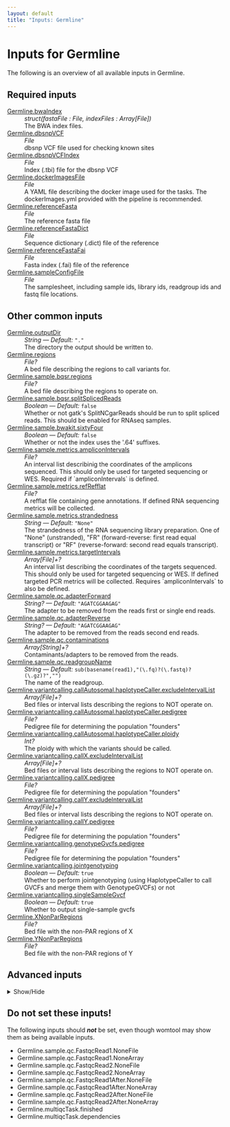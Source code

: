 ```yaml
---
layout: default
title: "Inputs: Germline"
---
```


# Inputs for Germline

The following is an overview of all available inputs in
Germline.


## Required inputs
<dl>
<dt id="Germline.bwaIndex"><a href="#Germline.bwaIndex">Germline.bwaIndex</a></dt>
<dd>
    <i>struct(fastaFile : File, indexFiles : Array[File]) </i><br />
    The BWA index files.
</dd>
<dt id="Germline.dbsnpVCF"><a href="#Germline.dbsnpVCF">Germline.dbsnpVCF</a></dt>
<dd>
    <i>File </i><br />
    dbsnp VCF file used for checking known sites
</dd>
<dt id="Germline.dbsnpVCFIndex"><a href="#Germline.dbsnpVCFIndex">Germline.dbsnpVCFIndex</a></dt>
<dd>
    <i>File </i><br />
    Index (.tbi) file for the dbsnp VCF
</dd>
<dt id="Germline.dockerImagesFile"><a href="#Germline.dockerImagesFile">Germline.dockerImagesFile</a></dt>
<dd>
    <i>File </i><br />
    A YAML file describing the docker image used for the tasks. The dockerImages.yml provided with the pipeline is recommended.
</dd>
<dt id="Germline.referenceFasta"><a href="#Germline.referenceFasta">Germline.referenceFasta</a></dt>
<dd>
    <i>File </i><br />
    The reference fasta file
</dd>
<dt id="Germline.referenceFastaDict"><a href="#Germline.referenceFastaDict">Germline.referenceFastaDict</a></dt>
<dd>
    <i>File </i><br />
    Sequence dictionary (.dict) file of the reference
</dd>
<dt id="Germline.referenceFastaFai"><a href="#Germline.referenceFastaFai">Germline.referenceFastaFai</a></dt>
<dd>
    <i>File </i><br />
    Fasta index (.fai) file of the reference
</dd>
<dt id="Germline.sampleConfigFile"><a href="#Germline.sampleConfigFile">Germline.sampleConfigFile</a></dt>
<dd>
    <i>File </i><br />
    The samplesheet, including sample ids, library ids, readgroup ids and fastq file locations.
</dd>
</dl>

## Other common inputs
<dl>
<dt id="Germline.outputDir"><a href="#Germline.outputDir">Germline.outputDir</a></dt>
<dd>
    <i>String </i><i>&mdash; Default:</i> <code>"."</code><br />
    The directory the output should be written to.
</dd>
<dt id="Germline.regions"><a href="#Germline.regions">Germline.regions</a></dt>
<dd>
    <i>File? </i><br />
    A bed file describing the regions to call variants for.
</dd>
<dt id="Germline.sample.bqsr.regions"><a href="#Germline.sample.bqsr.regions">Germline.sample.bqsr.regions</a></dt>
<dd>
    <i>File? </i><br />
    A bed file describing the regions to operate on.
</dd>
<dt id="Germline.sample.bqsr.splitSplicedReads"><a href="#Germline.sample.bqsr.splitSplicedReads">Germline.sample.bqsr.splitSplicedReads</a></dt>
<dd>
    <i>Boolean </i><i>&mdash; Default:</i> <code>false</code><br />
    Whether or not gatk's SplitNCgarReads should be run to split spliced reads. This should be enabled for RNAseq samples.
</dd>
<dt id="Germline.sample.bwakit.sixtyFour"><a href="#Germline.sample.bwakit.sixtyFour">Germline.sample.bwakit.sixtyFour</a></dt>
<dd>
    <i>Boolean </i><i>&mdash; Default:</i> <code>false</code><br />
    Whether or not the index uses the '.64' suffixes.
</dd>
<dt id="Germline.sample.metrics.ampliconIntervals"><a href="#Germline.sample.metrics.ampliconIntervals">Germline.sample.metrics.ampliconIntervals</a></dt>
<dd>
    <i>File? </i><br />
    An interval list describinig the coordinates of the amplicons sequenced. This should only be used for targeted sequencing or WES. Required if `ampliconIntervals` is defined.
</dd>
<dt id="Germline.sample.metrics.refRefflat"><a href="#Germline.sample.metrics.refRefflat">Germline.sample.metrics.refRefflat</a></dt>
<dd>
    <i>File? </i><br />
    A refflat file containing gene annotations. If defined RNA sequencing metrics will be collected.
</dd>
<dt id="Germline.sample.metrics.strandedness"><a href="#Germline.sample.metrics.strandedness">Germline.sample.metrics.strandedness</a></dt>
<dd>
    <i>String </i><i>&mdash; Default:</i> <code>"None"</code><br />
    The strandedness of the RNA sequencing library preparation. One of "None" (unstranded), "FR" (forward-reverse: first read equal transcript) or "RF" (reverse-forward: second read equals transcript).
</dd>
<dt id="Germline.sample.metrics.targetIntervals"><a href="#Germline.sample.metrics.targetIntervals">Germline.sample.metrics.targetIntervals</a></dt>
<dd>
    <i>Array[File]+? </i><br />
    An interval list describing the coordinates of the targets sequenced. This should only be used for targeted sequencing or WES. If defined targeted PCR metrics will be collected. Requires `ampliconIntervals` to also be defined.
</dd>
<dt id="Germline.sample.qc.adapterForward"><a href="#Germline.sample.qc.adapterForward">Germline.sample.qc.adapterForward</a></dt>
<dd>
    <i>String? </i><i>&mdash; Default:</i> <code>"AGATCGGAAGAG"</code><br />
    The adapter to be removed from the reads first or single end reads.
</dd>
<dt id="Germline.sample.qc.adapterReverse"><a href="#Germline.sample.qc.adapterReverse">Germline.sample.qc.adapterReverse</a></dt>
<dd>
    <i>String? </i><i>&mdash; Default:</i> <code>"AGATCGGAAGAG"</code><br />
    The adapter to be removed from the reads second end reads.
</dd>
<dt id="Germline.sample.qc.contaminations"><a href="#Germline.sample.qc.contaminations">Germline.sample.qc.contaminations</a></dt>
<dd>
    <i>Array[String]+? </i><br />
    Contaminants/adapters to be removed from the reads.
</dd>
<dt id="Germline.sample.qc.readgroupName"><a href="#Germline.sample.qc.readgroupName">Germline.sample.qc.readgroupName</a></dt>
<dd>
    <i>String </i><i>&mdash; Default:</i> <code>sub(basename(read1),"(\.fq)?(\.fastq)?(\.gz)?","")</code><br />
    The name of the readgroup.
</dd>
<dt id="Germline.variantcalling.callAutosomal.haplotypeCaller.excludeIntervalList"><a href="#Germline.variantcalling.callAutosomal.haplotypeCaller.excludeIntervalList">Germline.variantcalling.callAutosomal.haplotypeCaller.excludeIntervalList</a></dt>
<dd>
    <i>Array[File]+? </i><br />
    Bed files or interval lists describing the regions to NOT operate on.
</dd>
<dt id="Germline.variantcalling.callAutosomal.haplotypeCaller.pedigree"><a href="#Germline.variantcalling.callAutosomal.haplotypeCaller.pedigree">Germline.variantcalling.callAutosomal.haplotypeCaller.pedigree</a></dt>
<dd>
    <i>File? </i><br />
    Pedigree file for determining the population "founders"
</dd>
<dt id="Germline.variantcalling.callAutosomal.haplotypeCaller.ploidy"><a href="#Germline.variantcalling.callAutosomal.haplotypeCaller.ploidy">Germline.variantcalling.callAutosomal.haplotypeCaller.ploidy</a></dt>
<dd>
    <i>Int? </i><br />
    The ploidy with which the variants should be called.
</dd>
<dt id="Germline.variantcalling.callX.excludeIntervalList"><a href="#Germline.variantcalling.callX.excludeIntervalList">Germline.variantcalling.callX.excludeIntervalList</a></dt>
<dd>
    <i>Array[File]+? </i><br />
    Bed files or interval lists describing the regions to NOT operate on.
</dd>
<dt id="Germline.variantcalling.callX.pedigree"><a href="#Germline.variantcalling.callX.pedigree">Germline.variantcalling.callX.pedigree</a></dt>
<dd>
    <i>File? </i><br />
    Pedigree file for determining the population "founders"
</dd>
<dt id="Germline.variantcalling.callY.excludeIntervalList"><a href="#Germline.variantcalling.callY.excludeIntervalList">Germline.variantcalling.callY.excludeIntervalList</a></dt>
<dd>
    <i>Array[File]+? </i><br />
    Bed files or interval lists describing the regions to NOT operate on.
</dd>
<dt id="Germline.variantcalling.callY.pedigree"><a href="#Germline.variantcalling.callY.pedigree">Germline.variantcalling.callY.pedigree</a></dt>
<dd>
    <i>File? </i><br />
    Pedigree file for determining the population "founders"
</dd>
<dt id="Germline.variantcalling.genotypeGvcfs.pedigree"><a href="#Germline.variantcalling.genotypeGvcfs.pedigree">Germline.variantcalling.genotypeGvcfs.pedigree</a></dt>
<dd>
    <i>File? </i><br />
    Pedigree file for determining the population "founders"
</dd>
<dt id="Germline.variantcalling.jointgenotyping"><a href="#Germline.variantcalling.jointgenotyping">Germline.variantcalling.jointgenotyping</a></dt>
<dd>
    <i>Boolean </i><i>&mdash; Default:</i> <code>true</code><br />
    Whether to perform jointgenotyping (using HaplotypeCaller to call GVCFs and merge them with GenotypeGVCFs) or not
</dd>
<dt id="Germline.variantcalling.singleSampleGvcf"><a href="#Germline.variantcalling.singleSampleGvcf">Germline.variantcalling.singleSampleGvcf</a></dt>
<dd>
    <i>Boolean </i><i>&mdash; Default:</i> <code>true</code><br />
    Whether to output single-sample gvcfs
</dd>
<dt id="Germline.XNonParRegions"><a href="#Germline.XNonParRegions">Germline.XNonParRegions</a></dt>
<dd>
    <i>File? </i><br />
    Bed file with the non-PAR regions of X
</dd>
<dt id="Germline.YNonParRegions"><a href="#Germline.YNonParRegions">Germline.YNonParRegions</a></dt>
<dd>
    <i>File? </i><br />
    Bed file with the non-PAR regions of Y
</dd>
</dl>

## Advanced inputs
<details>
<summary> Show/Hide </summary>
<dl>
<dt id="Germline.ConvertDockerImagesFile.dockerImage"><a href="#Germline.ConvertDockerImagesFile.dockerImage">Germline.ConvertDockerImagesFile.dockerImage</a></dt>
<dd>
    <i>String </i><i>&mdash; Default:</i> <code>"quay.io/biocontainers/biowdl-input-converter:0.2.1--py_0"</code><br />
    The docker image used for this task. Changing this may result in errors which the developers may choose not to address.
</dd>
<dt id="Germline.ConvertDockerImagesFile.outputJson"><a href="#Germline.ConvertDockerImagesFile.outputJson">Germline.ConvertDockerImagesFile.outputJson</a></dt>
<dd>
    <i>String </i><i>&mdash; Default:</i> <code>basename(yaml,"\.ya?ml$") + ".json"</code><br />
    The location the output JSON file should be written to.
</dd>
<dt id="Germline.ConvertSampleConfig.checkFileMd5sums"><a href="#Germline.ConvertSampleConfig.checkFileMd5sums">Germline.ConvertSampleConfig.checkFileMd5sums</a></dt>
<dd>
    <i>Boolean </i><i>&mdash; Default:</i> <code>false</code><br />
    Whether or not the MD5 sums of the files mentioned in the samplesheet should be checked.
</dd>
<dt id="Germline.ConvertSampleConfig.old"><a href="#Germline.ConvertSampleConfig.old">Germline.ConvertSampleConfig.old</a></dt>
<dd>
    <i>Boolean </i><i>&mdash; Default:</i> <code>false</code><br />
    Whether or not the old samplesheet format should be used.
</dd>
<dt id="Germline.ConvertSampleConfig.outputFile"><a href="#Germline.ConvertSampleConfig.outputFile">Germline.ConvertSampleConfig.outputFile</a></dt>
<dd>
    <i>String </i><i>&mdash; Default:</i> <code>"samplesheet.json"</code><br />
    The location the JSON representation of the samplesheet should be written to.
</dd>
<dt id="Germline.ConvertSampleConfig.skipFileCheck"><a href="#Germline.ConvertSampleConfig.skipFileCheck">Germline.ConvertSampleConfig.skipFileCheck</a></dt>
<dd>
    <i>Boolean </i><i>&mdash; Default:</i> <code>true</code><br />
    Whether or not the existance of the files mentioned in the samplesheet should be checked.
</dd>
<dt id="Germline.multiqcTask.clConfig"><a href="#Germline.multiqcTask.clConfig">Germline.multiqcTask.clConfig</a></dt>
<dd>
    <i>String? </i><br />
    Equivalent to MultiQC's `--cl-config` option.
</dd>
<dt id="Germline.multiqcTask.comment"><a href="#Germline.multiqcTask.comment">Germline.multiqcTask.comment</a></dt>
<dd>
    <i>String? </i><br />
    Equivalent to MultiQC's `--comment` option.
</dd>
<dt id="Germline.multiqcTask.config"><a href="#Germline.multiqcTask.config">Germline.multiqcTask.config</a></dt>
<dd>
    <i>File? </i><br />
    Equivalent to MultiQC's `--config` option.
</dd>
<dt id="Germline.multiqcTask.dataDir"><a href="#Germline.multiqcTask.dataDir">Germline.multiqcTask.dataDir</a></dt>
<dd>
    <i>Boolean </i><i>&mdash; Default:</i> <code>false</code><br />
    Equivalent to MultiQC's `--data-dir` flag.
</dd>
<dt id="Germline.multiqcTask.dataFormat"><a href="#Germline.multiqcTask.dataFormat">Germline.multiqcTask.dataFormat</a></dt>
<dd>
    <i>String? </i><br />
    Equivalent to MultiQC's `--data-format` option.
</dd>
<dt id="Germline.multiqcTask.dirs"><a href="#Germline.multiqcTask.dirs">Germline.multiqcTask.dirs</a></dt>
<dd>
    <i>Boolean </i><i>&mdash; Default:</i> <code>false</code><br />
    Equivalent to MultiQC's `--dirs` flag.
</dd>
<dt id="Germline.multiqcTask.dirsDepth"><a href="#Germline.multiqcTask.dirsDepth">Germline.multiqcTask.dirsDepth</a></dt>
<dd>
    <i>Int? </i><br />
    Equivalent to MultiQC's `--dirs-depth` option.
</dd>
<dt id="Germline.multiqcTask.exclude"><a href="#Germline.multiqcTask.exclude">Germline.multiqcTask.exclude</a></dt>
<dd>
    <i>Array[String]+? </i><br />
    Equivalent to MultiQC's `--exclude` option.
</dd>
<dt id="Germline.multiqcTask.export"><a href="#Germline.multiqcTask.export">Germline.multiqcTask.export</a></dt>
<dd>
    <i>Boolean </i><i>&mdash; Default:</i> <code>false</code><br />
    Equivalent to MultiQC's `--export` flag.
</dd>
<dt id="Germline.multiqcTask.fileList"><a href="#Germline.multiqcTask.fileList">Germline.multiqcTask.fileList</a></dt>
<dd>
    <i>File? </i><br />
    Equivalent to MultiQC's `--file-list` option.
</dd>
<dt id="Germline.multiqcTask.fileName"><a href="#Germline.multiqcTask.fileName">Germline.multiqcTask.fileName</a></dt>
<dd>
    <i>String? </i><br />
    Equivalent to MultiQC's `--filename` option.
</dd>
<dt id="Germline.multiqcTask.flat"><a href="#Germline.multiqcTask.flat">Germline.multiqcTask.flat</a></dt>
<dd>
    <i>Boolean </i><i>&mdash; Default:</i> <code>false</code><br />
    Equivalent to MultiQC's `--flat` flag.
</dd>
<dt id="Germline.multiqcTask.force"><a href="#Germline.multiqcTask.force">Germline.multiqcTask.force</a></dt>
<dd>
    <i>Boolean </i><i>&mdash; Default:</i> <code>false</code><br />
    Equivalent to MultiQC's `--force` flag.
</dd>
<dt id="Germline.multiqcTask.fullNames"><a href="#Germline.multiqcTask.fullNames">Germline.multiqcTask.fullNames</a></dt>
<dd>
    <i>Boolean </i><i>&mdash; Default:</i> <code>false</code><br />
    Equivalent to MultiQC's `--fullnames` flag.
</dd>
<dt id="Germline.multiqcTask.ignore"><a href="#Germline.multiqcTask.ignore">Germline.multiqcTask.ignore</a></dt>
<dd>
    <i>String? </i><br />
    Equivalent to MultiQC's `--ignore` option.
</dd>
<dt id="Germline.multiqcTask.ignoreSamples"><a href="#Germline.multiqcTask.ignoreSamples">Germline.multiqcTask.ignoreSamples</a></dt>
<dd>
    <i>String? </i><br />
    Equivalent to MultiQC's `--ignore-samples` option.
</dd>
<dt id="Germline.multiqcTask.ignoreSymlinks"><a href="#Germline.multiqcTask.ignoreSymlinks">Germline.multiqcTask.ignoreSymlinks</a></dt>
<dd>
    <i>Boolean </i><i>&mdash; Default:</i> <code>false</code><br />
    Equivalent to MultiQC's `--ignore-symlinks` flag.
</dd>
<dt id="Germline.multiqcTask.interactive"><a href="#Germline.multiqcTask.interactive">Germline.multiqcTask.interactive</a></dt>
<dd>
    <i>Boolean </i><i>&mdash; Default:</i> <code>true</code><br />
    Equivalent to MultiQC's `--interactive` flag.
</dd>
<dt id="Germline.multiqcTask.lint"><a href="#Germline.multiqcTask.lint">Germline.multiqcTask.lint</a></dt>
<dd>
    <i>Boolean </i><i>&mdash; Default:</i> <code>false</code><br />
    Equivalent to MultiQC's `--lint` flag.
</dd>
<dt id="Germline.multiqcTask.megaQCUpload"><a href="#Germline.multiqcTask.megaQCUpload">Germline.multiqcTask.megaQCUpload</a></dt>
<dd>
    <i>Boolean </i><i>&mdash; Default:</i> <code>false</code><br />
    Opposite to MultiQC's `--no-megaqc-upload` flag.
</dd>
<dt id="Germline.multiqcTask.memory"><a href="#Germline.multiqcTask.memory">Germline.multiqcTask.memory</a></dt>
<dd>
    <i>String </i><i>&mdash; Default:</i> <code>"4G"</code><br />
    The amount of memory this job will use.
</dd>
<dt id="Germline.multiqcTask.module"><a href="#Germline.multiqcTask.module">Germline.multiqcTask.module</a></dt>
<dd>
    <i>Array[String]+? </i><br />
    Equivalent to MultiQC's `--module` option.
</dd>
<dt id="Germline.multiqcTask.noDataDir"><a href="#Germline.multiqcTask.noDataDir">Germline.multiqcTask.noDataDir</a></dt>
<dd>
    <i>Boolean </i><i>&mdash; Default:</i> <code>false</code><br />
    Equivalent to MultiQC's `--no-data-dir` flag.
</dd>
<dt id="Germline.multiqcTask.pdf"><a href="#Germline.multiqcTask.pdf">Germline.multiqcTask.pdf</a></dt>
<dd>
    <i>Boolean </i><i>&mdash; Default:</i> <code>false</code><br />
    Equivalent to MultiQC's `--pdf` flag.
</dd>
<dt id="Germline.multiqcTask.sampleNames"><a href="#Germline.multiqcTask.sampleNames">Germline.multiqcTask.sampleNames</a></dt>
<dd>
    <i>File? </i><br />
    Equivalent to MultiQC's `--sample-names` option.
</dd>
<dt id="Germline.multiqcTask.tag"><a href="#Germline.multiqcTask.tag">Germline.multiqcTask.tag</a></dt>
<dd>
    <i>String? </i><br />
    Equivalent to MultiQC's `--tag` option.
</dd>
<dt id="Germline.multiqcTask.template"><a href="#Germline.multiqcTask.template">Germline.multiqcTask.template</a></dt>
<dd>
    <i>String? </i><br />
    Equivalent to MultiQC's `--template` option.
</dd>
<dt id="Germline.multiqcTask.title"><a href="#Germline.multiqcTask.title">Germline.multiqcTask.title</a></dt>
<dd>
    <i>String? </i><br />
    Equivalent to MultiQC's `--title` option.
</dd>
<dt id="Germline.multiqcTask.zipDataDir"><a href="#Germline.multiqcTask.zipDataDir">Germline.multiqcTask.zipDataDir</a></dt>
<dd>
    <i>Boolean </i><i>&mdash; Default:</i> <code>false</code><br />
    Equivalent to MultiQC's `--zip-data-dir` flag.
</dd>
<dt id="Germline.runMultiQC"><a href="#Germline.runMultiQC">Germline.runMultiQC</a></dt>
<dd>
    <i>Boolean </i><i>&mdash; Default:</i> <code>if outputDir == "." then false else true</code><br />
    Whether or not MultiQC should be run.
</dd>
<dt id="Germline.sample.bqsr.applyBqsr.javaXmx"><a href="#Germline.sample.bqsr.applyBqsr.javaXmx">Germline.sample.bqsr.applyBqsr.javaXmx</a></dt>
<dd>
    <i>String </i><i>&mdash; Default:</i> <code>"4G"</code><br />
    The maximum memory available to the program. Should be lower than `memory` to accommodate JVM overhead.
</dd>
<dt id="Germline.sample.bqsr.applyBqsr.memory"><a href="#Germline.sample.bqsr.applyBqsr.memory">Germline.sample.bqsr.applyBqsr.memory</a></dt>
<dd>
    <i>String </i><i>&mdash; Default:</i> <code>"12G"</code><br />
    The amount of memory this job will use.
</dd>
<dt id="Germline.sample.bqsr.baseRecalibrator.javaXmx"><a href="#Germline.sample.bqsr.baseRecalibrator.javaXmx">Germline.sample.bqsr.baseRecalibrator.javaXmx</a></dt>
<dd>
    <i>String </i><i>&mdash; Default:</i> <code>"4G"</code><br />
    The maximum memory available to the program. Should be lower than `memory` to accommodate JVM overhead.
</dd>
<dt id="Germline.sample.bqsr.baseRecalibrator.knownIndelsSitesVCFIndexes"><a href="#Germline.sample.bqsr.baseRecalibrator.knownIndelsSitesVCFIndexes">Germline.sample.bqsr.baseRecalibrator.knownIndelsSitesVCFIndexes</a></dt>
<dd>
    <i>Array[File] </i><i>&mdash; Default:</i> <code>[]</code><br />
    The indexed for the known variant VCFs.
</dd>
<dt id="Germline.sample.bqsr.baseRecalibrator.knownIndelsSitesVCFs"><a href="#Germline.sample.bqsr.baseRecalibrator.knownIndelsSitesVCFs">Germline.sample.bqsr.baseRecalibrator.knownIndelsSitesVCFs</a></dt>
<dd>
    <i>Array[File] </i><i>&mdash; Default:</i> <code>[]</code><br />
    VCF files with known indels.
</dd>
<dt id="Germline.sample.bqsr.baseRecalibrator.memory"><a href="#Germline.sample.bqsr.baseRecalibrator.memory">Germline.sample.bqsr.baseRecalibrator.memory</a></dt>
<dd>
    <i>String </i><i>&mdash; Default:</i> <code>"12G"</code><br />
    The amount of memory this job will use.
</dd>
<dt id="Germline.sample.bqsr.gatherBamFiles.javaXmx"><a href="#Germline.sample.bqsr.gatherBamFiles.javaXmx">Germline.sample.bqsr.gatherBamFiles.javaXmx</a></dt>
<dd>
    <i>String </i><i>&mdash; Default:</i> <code>"4G"</code><br />
    The maximum memory available to the program. Should be lower than `memory` to accommodate JVM overhead.
</dd>
<dt id="Germline.sample.bqsr.gatherBamFiles.memory"><a href="#Germline.sample.bqsr.gatherBamFiles.memory">Germline.sample.bqsr.gatherBamFiles.memory</a></dt>
<dd>
    <i>String </i><i>&mdash; Default:</i> <code>"12G"</code><br />
    The amount of memory this job will use.
</dd>
<dt id="Germline.sample.bqsr.gatherBqsr.javaXmx"><a href="#Germline.sample.bqsr.gatherBqsr.javaXmx">Germline.sample.bqsr.gatherBqsr.javaXmx</a></dt>
<dd>
    <i>String </i><i>&mdash; Default:</i> <code>"4G"</code><br />
    The maximum memory available to the program. Should be lower than `memory` to accommodate JVM overhead.
</dd>
<dt id="Germline.sample.bqsr.gatherBqsr.memory"><a href="#Germline.sample.bqsr.gatherBqsr.memory">Germline.sample.bqsr.gatherBqsr.memory</a></dt>
<dd>
    <i>String </i><i>&mdash; Default:</i> <code>"12G"</code><br />
    The amount of memory this job will use.
</dd>
<dt id="Germline.sample.bqsr.scatterList.bamFile"><a href="#Germline.sample.bqsr.scatterList.bamFile">Germline.sample.bqsr.scatterList.bamFile</a></dt>
<dd>
    <i>File? </i><br />
    Equivalent to biopet scatterregions' `--bamfile` option.
</dd>
<dt id="Germline.sample.bqsr.scatterList.bamIndex"><a href="#Germline.sample.bqsr.scatterList.bamIndex">Germline.sample.bqsr.scatterList.bamIndex</a></dt>
<dd>
    <i>File? </i><br />
    The index for the bamfile given through bamFile.
</dd>
<dt id="Germline.sample.bqsr.scatterList.javaXmx"><a href="#Germline.sample.bqsr.scatterList.javaXmx">Germline.sample.bqsr.scatterList.javaXmx</a></dt>
<dd>
    <i>String </i><i>&mdash; Default:</i> <code>"8G"</code><br />
    The maximum memory available to the program. Should be lower than `memory` to accommodate JVM overhead.
</dd>
<dt id="Germline.sample.bqsr.scatterList.memory"><a href="#Germline.sample.bqsr.scatterList.memory">Germline.sample.bqsr.scatterList.memory</a></dt>
<dd>
    <i>String </i><i>&mdash; Default:</i> <code>"24G"</code><br />
    The amount of memory this job will use.
</dd>
<dt id="Germline.sample.bqsr.scatterSize"><a href="#Germline.sample.bqsr.scatterSize">Germline.sample.bqsr.scatterSize</a></dt>
<dd>
    <i>Int </i><i>&mdash; Default:</i> <code>1000000000</code><br />
    The size of the scattered regions in bases. Scattering is used to speed up certain processes. The genome will be sseperated into multiple chunks (scatters) which will be processed in their own job, allowing for parallel processing. Higher values will result in a lower number of jobs. The optimal value here will depend on the available resources.
</dd>
<dt id="Germline.sample.bqsr.splitNCigarReads.javaXmx"><a href="#Germline.sample.bqsr.splitNCigarReads.javaXmx">Germline.sample.bqsr.splitNCigarReads.javaXmx</a></dt>
<dd>
    <i>String </i><i>&mdash; Default:</i> <code>"4G"</code><br />
    The maximum memory available to the program. Should be lower than `memory` to accommodate JVM overhead.
</dd>
<dt id="Germline.sample.bqsr.splitNCigarReads.memory"><a href="#Germline.sample.bqsr.splitNCigarReads.memory">Germline.sample.bqsr.splitNCigarReads.memory</a></dt>
<dd>
    <i>String </i><i>&mdash; Default:</i> <code>"16G"</code><br />
    The amount of memory this job will use.
</dd>
<dt id="Germline.sample.bwakit.memory"><a href="#Germline.sample.bwakit.memory">Germline.sample.bwakit.memory</a></dt>
<dd>
    <i>String </i><i>&mdash; Default:</i> <code>"10G"</code><br />
    The amount of memory this job will use.
</dd>
<dt id="Germline.sample.bwakit.sortThreads"><a href="#Germline.sample.bwakit.sortThreads">Germline.sample.bwakit.sortThreads</a></dt>
<dd>
    <i>Int </i><i>&mdash; Default:</i> <code>2</code><br />
    The number of threads to use for sorting.
</dd>
<dt id="Germline.sample.bwakit.threads"><a href="#Germline.sample.bwakit.threads">Germline.sample.bwakit.threads</a></dt>
<dd>
    <i>Int </i><i>&mdash; Default:</i> <code>2</code><br />
    The number of threads to use for alignment.
</dd>
<dt id="Germline.sample.bwaMem.memory"><a href="#Germline.sample.bwaMem.memory">Germline.sample.bwaMem.memory</a></dt>
<dd>
    <i>String </i><i>&mdash; Default:</i> <code>"32G"</code><br />
    The amount of memory this job will use.
</dd>
<dt id="Germline.sample.bwaMem.picardXmx"><a href="#Germline.sample.bwaMem.picardXmx">Germline.sample.bwaMem.picardXmx</a></dt>
<dd>
    <i>String </i><i>&mdash; Default:</i> <code>"4G"</code><br />
    The maximum memory available to picard SortSam. Should be lower than `memory` to accommodate JVM overhead and BWA mem's memory usage.
</dd>
<dt id="Germline.sample.bwaMem.threads"><a href="#Germline.sample.bwaMem.threads">Germline.sample.bwaMem.threads</a></dt>
<dd>
    <i>Int </i><i>&mdash; Default:</i> <code>2</code><br />
    The number of threads to use.
</dd>
<dt id="Germline.sample.markdup.javaXmx"><a href="#Germline.sample.markdup.javaXmx">Germline.sample.markdup.javaXmx</a></dt>
<dd>
    <i>String </i><i>&mdash; Default:</i> <code>"8G"</code><br />
    The maximum memory available to the program. Should be lower than `memory` to accommodate JVM overhead.
</dd>
<dt id="Germline.sample.markdup.memory"><a href="#Germline.sample.markdup.memory">Germline.sample.markdup.memory</a></dt>
<dd>
    <i>String </i><i>&mdash; Default:</i> <code>"24G"</code><br />
    The amount of memory this job will use.
</dd>
<dt id="Germline.sample.markdup.read_name_regex"><a href="#Germline.sample.markdup.read_name_regex">Germline.sample.markdup.read_name_regex</a></dt>
<dd>
    <i>String? </i><br />
    Equivalent to the `READ_NAME_REGEX` option of MarkDuplicates.
</dd>
<dt id="Germline.sample.metrics.ampliconIntervalsLists.javaXmx"><a href="#Germline.sample.metrics.ampliconIntervalsLists.javaXmx">Germline.sample.metrics.ampliconIntervalsLists.javaXmx</a></dt>
<dd>
    <i>String </i><i>&mdash; Default:</i> <code>"4G"</code><br />
    The maximum memory available to the program. Should be lower than `memory` to accommodate JVM overhead.
</dd>
<dt id="Germline.sample.metrics.ampliconIntervalsLists.memory"><a href="#Germline.sample.metrics.ampliconIntervalsLists.memory">Germline.sample.metrics.ampliconIntervalsLists.memory</a></dt>
<dd>
    <i>String </i><i>&mdash; Default:</i> <code>"12G"</code><br />
    The amount of memory this job will use.
</dd>
<dt id="Germline.sample.metrics.picardMetrics.collectAlignmentSummaryMetrics"><a href="#Germline.sample.metrics.picardMetrics.collectAlignmentSummaryMetrics">Germline.sample.metrics.picardMetrics.collectAlignmentSummaryMetrics</a></dt>
<dd>
    <i>Boolean </i><i>&mdash; Default:</i> <code>true</code><br />
    Equivalent to the `PROGRAM=CollectAlignmentSummaryMetrics` argument.
</dd>
<dt id="Germline.sample.metrics.picardMetrics.collectBaseDistributionByCycle"><a href="#Germline.sample.metrics.picardMetrics.collectBaseDistributionByCycle">Germline.sample.metrics.picardMetrics.collectBaseDistributionByCycle</a></dt>
<dd>
    <i>Boolean </i><i>&mdash; Default:</i> <code>true</code><br />
    Equivalent to the `PROGRAM=CollectBaseDistributionByCycle` argument.
</dd>
<dt id="Germline.sample.metrics.picardMetrics.collectGcBiasMetrics"><a href="#Germline.sample.metrics.picardMetrics.collectGcBiasMetrics">Germline.sample.metrics.picardMetrics.collectGcBiasMetrics</a></dt>
<dd>
    <i>Boolean </i><i>&mdash; Default:</i> <code>true</code><br />
    Equivalent to the `PROGRAM=CollectGcBiasMetrics` argument.
</dd>
<dt id="Germline.sample.metrics.picardMetrics.collectInsertSizeMetrics"><a href="#Germline.sample.metrics.picardMetrics.collectInsertSizeMetrics">Germline.sample.metrics.picardMetrics.collectInsertSizeMetrics</a></dt>
<dd>
    <i>Boolean </i><i>&mdash; Default:</i> <code>true</code><br />
    Equivalent to the `PROGRAM=CollectInsertSizeMetrics` argument.
</dd>
<dt id="Germline.sample.metrics.picardMetrics.collectQualityYieldMetrics"><a href="#Germline.sample.metrics.picardMetrics.collectQualityYieldMetrics">Germline.sample.metrics.picardMetrics.collectQualityYieldMetrics</a></dt>
<dd>
    <i>Boolean </i><i>&mdash; Default:</i> <code>true</code><br />
    Equivalent to the `PROGRAM=CollectQualityYieldMetrics` argument.
</dd>
<dt id="Germline.sample.metrics.picardMetrics.collectSequencingArtifactMetrics"><a href="#Germline.sample.metrics.picardMetrics.collectSequencingArtifactMetrics">Germline.sample.metrics.picardMetrics.collectSequencingArtifactMetrics</a></dt>
<dd>
    <i>Boolean </i><i>&mdash; Default:</i> <code>true</code><br />
    Equivalent to the `PROGRAM=CollectSequencingArtifactMetrics` argument.
</dd>
<dt id="Germline.sample.metrics.picardMetrics.javaXmx"><a href="#Germline.sample.metrics.picardMetrics.javaXmx">Germline.sample.metrics.picardMetrics.javaXmx</a></dt>
<dd>
    <i>String </i><i>&mdash; Default:</i> <code>"8G"</code><br />
    The maximum memory available to the program. Should be lower than `memory` to accommodate JVM overhead.
</dd>
<dt id="Germline.sample.metrics.picardMetrics.meanQualityByCycle"><a href="#Germline.sample.metrics.picardMetrics.meanQualityByCycle">Germline.sample.metrics.picardMetrics.meanQualityByCycle</a></dt>
<dd>
    <i>Boolean </i><i>&mdash; Default:</i> <code>true</code><br />
    Equivalent to the `PROGRAM=MeanQualityByCycle` argument.
</dd>
<dt id="Germline.sample.metrics.picardMetrics.memory"><a href="#Germline.sample.metrics.picardMetrics.memory">Germline.sample.metrics.picardMetrics.memory</a></dt>
<dd>
    <i>String </i><i>&mdash; Default:</i> <code>"32G"</code><br />
    The amount of memory this job will use.
</dd>
<dt id="Germline.sample.metrics.picardMetrics.qualityScoreDistribution"><a href="#Germline.sample.metrics.picardMetrics.qualityScoreDistribution">Germline.sample.metrics.picardMetrics.qualityScoreDistribution</a></dt>
<dd>
    <i>Boolean </i><i>&mdash; Default:</i> <code>true</code><br />
    Equivalent to the `PROGRAM=QualityScoreDistribution` argument.
</dd>
<dt id="Germline.sample.metrics.rnaSeqMetrics.javaXmx"><a href="#Germline.sample.metrics.rnaSeqMetrics.javaXmx">Germline.sample.metrics.rnaSeqMetrics.javaXmx</a></dt>
<dd>
    <i>String </i><i>&mdash; Default:</i> <code>"8G"</code><br />
    The maximum memory available to the program. Should be lower than `memory` to accommodate JVM overhead.
</dd>
<dt id="Germline.sample.metrics.rnaSeqMetrics.memory"><a href="#Germline.sample.metrics.rnaSeqMetrics.memory">Germline.sample.metrics.rnaSeqMetrics.memory</a></dt>
<dd>
    <i>String </i><i>&mdash; Default:</i> <code>"32G"</code><br />
    The amount of memory this job will use.
</dd>
<dt id="Germline.sample.metrics.targetIntervalsLists.javaXmx"><a href="#Germline.sample.metrics.targetIntervalsLists.javaXmx">Germline.sample.metrics.targetIntervalsLists.javaXmx</a></dt>
<dd>
    <i>String </i><i>&mdash; Default:</i> <code>"4G"</code><br />
    The maximum memory available to the program. Should be lower than `memory` to accommodate JVM overhead.
</dd>
<dt id="Germline.sample.metrics.targetIntervalsLists.memory"><a href="#Germline.sample.metrics.targetIntervalsLists.memory">Germline.sample.metrics.targetIntervalsLists.memory</a></dt>
<dd>
    <i>String </i><i>&mdash; Default:</i> <code>"12G"</code><br />
    The amount of memory this job will use.
</dd>
<dt id="Germline.sample.metrics.targetMetrics.javaXmx"><a href="#Germline.sample.metrics.targetMetrics.javaXmx">Germline.sample.metrics.targetMetrics.javaXmx</a></dt>
<dd>
    <i>String </i><i>&mdash; Default:</i> <code>"4G"</code><br />
    The maximum memory available to the program. Should be lower than `memory` to accommodate JVM overhead.
</dd>
<dt id="Germline.sample.metrics.targetMetrics.memory"><a href="#Germline.sample.metrics.targetMetrics.memory">Germline.sample.metrics.targetMetrics.memory</a></dt>
<dd>
    <i>String </i><i>&mdash; Default:</i> <code>"12G"</code><br />
    The amount of memory this job will use.
</dd>
<dt id="Germline.sample.platform"><a href="#Germline.sample.platform">Germline.sample.platform</a></dt>
<dd>
    <i>String </i><i>&mdash; Default:</i> <code>"illumina"</code><br />
    The platform used for sequencing.
</dd>
<dt id="Germline.sample.qc.Cutadapt.bwa"><a href="#Germline.sample.qc.Cutadapt.bwa">Germline.sample.qc.Cutadapt.bwa</a></dt>
<dd>
    <i>Boolean? </i><br />
    Equivalent to cutadapt's --bwa flag.
</dd>
<dt id="Germline.sample.qc.Cutadapt.colorspace"><a href="#Germline.sample.qc.Cutadapt.colorspace">Germline.sample.qc.Cutadapt.colorspace</a></dt>
<dd>
    <i>Boolean? </i><br />
    Equivalent to cutadapt's --colorspace flag.
</dd>
<dt id="Germline.sample.qc.Cutadapt.cores"><a href="#Germline.sample.qc.Cutadapt.cores">Germline.sample.qc.Cutadapt.cores</a></dt>
<dd>
    <i>Int </i><i>&mdash; Default:</i> <code>1</code><br />
    The number of cores to use.
</dd>
<dt id="Germline.sample.qc.Cutadapt.cut"><a href="#Germline.sample.qc.Cutadapt.cut">Germline.sample.qc.Cutadapt.cut</a></dt>
<dd>
    <i>Int? </i><br />
    Equivalent to cutadapt's --cut option.
</dd>
<dt id="Germline.sample.qc.Cutadapt.discardTrimmed"><a href="#Germline.sample.qc.Cutadapt.discardTrimmed">Germline.sample.qc.Cutadapt.discardTrimmed</a></dt>
<dd>
    <i>Boolean? </i><br />
    Equivalent to cutadapt's --quality-cutoff option.
</dd>
<dt id="Germline.sample.qc.Cutadapt.discardUntrimmed"><a href="#Germline.sample.qc.Cutadapt.discardUntrimmed">Germline.sample.qc.Cutadapt.discardUntrimmed</a></dt>
<dd>
    <i>Boolean? </i><br />
    Equivalent to cutadapt's --discard-untrimmed option.
</dd>
<dt id="Germline.sample.qc.Cutadapt.doubleEncode"><a href="#Germline.sample.qc.Cutadapt.doubleEncode">Germline.sample.qc.Cutadapt.doubleEncode</a></dt>
<dd>
    <i>Boolean? </i><br />
    Equivalent to cutadapt's --double-encode flag.
</dd>
<dt id="Germline.sample.qc.Cutadapt.errorRate"><a href="#Germline.sample.qc.Cutadapt.errorRate">Germline.sample.qc.Cutadapt.errorRate</a></dt>
<dd>
    <i>Float? </i><br />
    Equivalent to cutadapt's --error-rate option.
</dd>
<dt id="Germline.sample.qc.Cutadapt.front"><a href="#Germline.sample.qc.Cutadapt.front">Germline.sample.qc.Cutadapt.front</a></dt>
<dd>
    <i>Array[String] </i><i>&mdash; Default:</i> <code>[]</code><br />
    A list of 5' ligated adapter sequences to be cut from the given first or single end fastq file.
</dd>
<dt id="Germline.sample.qc.Cutadapt.frontRead2"><a href="#Germline.sample.qc.Cutadapt.frontRead2">Germline.sample.qc.Cutadapt.frontRead2</a></dt>
<dd>
    <i>Array[String] </i><i>&mdash; Default:</i> <code>[]</code><br />
    A list of 5' ligated adapter sequences to be cut from the given second end fastq file.
</dd>
<dt id="Germline.sample.qc.Cutadapt.infoFilePath"><a href="#Germline.sample.qc.Cutadapt.infoFilePath">Germline.sample.qc.Cutadapt.infoFilePath</a></dt>
<dd>
    <i>String? </i><br />
    Equivalent to cutadapt's --info-file option.
</dd>
<dt id="Germline.sample.qc.Cutadapt.interleaved"><a href="#Germline.sample.qc.Cutadapt.interleaved">Germline.sample.qc.Cutadapt.interleaved</a></dt>
<dd>
    <i>Boolean? </i><br />
    Equivalent to cutadapt's --interleaved flag.
</dd>
<dt id="Germline.sample.qc.Cutadapt.length"><a href="#Germline.sample.qc.Cutadapt.length">Germline.sample.qc.Cutadapt.length</a></dt>
<dd>
    <i>Int? </i><br />
    Equivalent to cutadapt's --length option.
</dd>
<dt id="Germline.sample.qc.Cutadapt.lengthTag"><a href="#Germline.sample.qc.Cutadapt.lengthTag">Germline.sample.qc.Cutadapt.lengthTag</a></dt>
<dd>
    <i>String? </i><br />
    Equivalent to cutadapt's --length-tag option.
</dd>
<dt id="Germline.sample.qc.Cutadapt.maq"><a href="#Germline.sample.qc.Cutadapt.maq">Germline.sample.qc.Cutadapt.maq</a></dt>
<dd>
    <i>Boolean? </i><br />
    Equivalent to cutadapt's --maq flag.
</dd>
<dt id="Germline.sample.qc.Cutadapt.maskAdapter"><a href="#Germline.sample.qc.Cutadapt.maskAdapter">Germline.sample.qc.Cutadapt.maskAdapter</a></dt>
<dd>
    <i>Boolean? </i><br />
    Equivalent to cutadapt's --mask-adapter flag.
</dd>
<dt id="Germline.sample.qc.Cutadapt.matchReadWildcards"><a href="#Germline.sample.qc.Cutadapt.matchReadWildcards">Germline.sample.qc.Cutadapt.matchReadWildcards</a></dt>
<dd>
    <i>Boolean? </i><br />
    Equivalent to cutadapt's --match-read-wildcards flag.
</dd>
<dt id="Germline.sample.qc.Cutadapt.maximumLength"><a href="#Germline.sample.qc.Cutadapt.maximumLength">Germline.sample.qc.Cutadapt.maximumLength</a></dt>
<dd>
    <i>Int? </i><br />
    Equivalent to cutadapt's --maximum-length option.
</dd>
<dt id="Germline.sample.qc.Cutadapt.maxN"><a href="#Germline.sample.qc.Cutadapt.maxN">Germline.sample.qc.Cutadapt.maxN</a></dt>
<dd>
    <i>Int? </i><br />
    Equivalent to cutadapt's --max-n option.
</dd>
<dt id="Germline.sample.qc.Cutadapt.memory"><a href="#Germline.sample.qc.Cutadapt.memory">Germline.sample.qc.Cutadapt.memory</a></dt>
<dd>
    <i>String </i><i>&mdash; Default:</i> <code>"4G"</code><br />
    The amount of memory this job will use.
</dd>
<dt id="Germline.sample.qc.Cutadapt.minimumLength"><a href="#Germline.sample.qc.Cutadapt.minimumLength">Germline.sample.qc.Cutadapt.minimumLength</a></dt>
<dd>
    <i>Int? </i><i>&mdash; Default:</i> <code>2</code><br />
    Equivalent to cutadapt's --minimum-length option.
</dd>
<dt id="Germline.sample.qc.Cutadapt.nextseqTrim"><a href="#Germline.sample.qc.Cutadapt.nextseqTrim">Germline.sample.qc.Cutadapt.nextseqTrim</a></dt>
<dd>
    <i>String? </i><br />
    Equivalent to cutadapt's --nextseq-trim option.
</dd>
<dt id="Germline.sample.qc.Cutadapt.noIndels"><a href="#Germline.sample.qc.Cutadapt.noIndels">Germline.sample.qc.Cutadapt.noIndels</a></dt>
<dd>
    <i>Boolean? </i><br />
    Equivalent to cutadapt's --no-indels flag.
</dd>
<dt id="Germline.sample.qc.Cutadapt.noMatchAdapterWildcards"><a href="#Germline.sample.qc.Cutadapt.noMatchAdapterWildcards">Germline.sample.qc.Cutadapt.noMatchAdapterWildcards</a></dt>
<dd>
    <i>Boolean? </i><br />
    Equivalent to cutadapt's --no-match-adapter-wildcards flag.
</dd>
<dt id="Germline.sample.qc.Cutadapt.noTrim"><a href="#Germline.sample.qc.Cutadapt.noTrim">Germline.sample.qc.Cutadapt.noTrim</a></dt>
<dd>
    <i>Boolean? </i><br />
    Equivalent to cutadapt's --no-trim flag.
</dd>
<dt id="Germline.sample.qc.Cutadapt.noZeroCap"><a href="#Germline.sample.qc.Cutadapt.noZeroCap">Germline.sample.qc.Cutadapt.noZeroCap</a></dt>
<dd>
    <i>Boolean? </i><br />
    Equivalent to cutadapt's --no-zero-cap flag.
</dd>
<dt id="Germline.sample.qc.Cutadapt.overlap"><a href="#Germline.sample.qc.Cutadapt.overlap">Germline.sample.qc.Cutadapt.overlap</a></dt>
<dd>
    <i>Int? </i><br />
    Equivalent to cutadapt's --overlap option.
</dd>
<dt id="Germline.sample.qc.Cutadapt.pairFilter"><a href="#Germline.sample.qc.Cutadapt.pairFilter">Germline.sample.qc.Cutadapt.pairFilter</a></dt>
<dd>
    <i>String? </i><br />
    Equivalent to cutadapt's --pair-filter option.
</dd>
<dt id="Germline.sample.qc.Cutadapt.prefix"><a href="#Germline.sample.qc.Cutadapt.prefix">Germline.sample.qc.Cutadapt.prefix</a></dt>
<dd>
    <i>String? </i><br />
    Equivalent to cutadapt's --prefix option.
</dd>
<dt id="Germline.sample.qc.Cutadapt.qualityBase"><a href="#Germline.sample.qc.Cutadapt.qualityBase">Germline.sample.qc.Cutadapt.qualityBase</a></dt>
<dd>
    <i>Int? </i><br />
    Equivalent to cutadapt's --quality-base option.
</dd>
<dt id="Germline.sample.qc.Cutadapt.qualityCutoff"><a href="#Germline.sample.qc.Cutadapt.qualityCutoff">Germline.sample.qc.Cutadapt.qualityCutoff</a></dt>
<dd>
    <i>String? </i><br />
    Equivalent to cutadapt's --quality-cutoff option.
</dd>
<dt id="Germline.sample.qc.Cutadapt.restFilePath"><a href="#Germline.sample.qc.Cutadapt.restFilePath">Germline.sample.qc.Cutadapt.restFilePath</a></dt>
<dd>
    <i>String? </i><br />
    Equivalent to cutadapt's --rest-file option.
</dd>
<dt id="Germline.sample.qc.Cutadapt.stripF3"><a href="#Germline.sample.qc.Cutadapt.stripF3">Germline.sample.qc.Cutadapt.stripF3</a></dt>
<dd>
    <i>Boolean? </i><br />
    Equivalent to cutadapt's --strip-f3 flag.
</dd>
<dt id="Germline.sample.qc.Cutadapt.stripSuffix"><a href="#Germline.sample.qc.Cutadapt.stripSuffix">Germline.sample.qc.Cutadapt.stripSuffix</a></dt>
<dd>
    <i>String? </i><br />
    Equivalent to cutadapt's --strip-suffix option.
</dd>
<dt id="Germline.sample.qc.Cutadapt.suffix"><a href="#Germline.sample.qc.Cutadapt.suffix">Germline.sample.qc.Cutadapt.suffix</a></dt>
<dd>
    <i>String? </i><br />
    Equivalent to cutadapt's --suffix option.
</dd>
<dt id="Germline.sample.qc.Cutadapt.times"><a href="#Germline.sample.qc.Cutadapt.times">Germline.sample.qc.Cutadapt.times</a></dt>
<dd>
    <i>Int? </i><br />
    Equivalent to cutadapt's --times option.
</dd>
<dt id="Germline.sample.qc.Cutadapt.tooLongOutputPath"><a href="#Germline.sample.qc.Cutadapt.tooLongOutputPath">Germline.sample.qc.Cutadapt.tooLongOutputPath</a></dt>
<dd>
    <i>String? </i><br />
    Equivalent to cutadapt's --too-long-output option.
</dd>
<dt id="Germline.sample.qc.Cutadapt.tooLongPairedOutputPath"><a href="#Germline.sample.qc.Cutadapt.tooLongPairedOutputPath">Germline.sample.qc.Cutadapt.tooLongPairedOutputPath</a></dt>
<dd>
    <i>String? </i><br />
    Equivalent to cutadapt's --too-long-paired-output option.
</dd>
<dt id="Germline.sample.qc.Cutadapt.tooShortOutputPath"><a href="#Germline.sample.qc.Cutadapt.tooShortOutputPath">Germline.sample.qc.Cutadapt.tooShortOutputPath</a></dt>
<dd>
    <i>String? </i><br />
    Equivalent to cutadapt's --too-short-output option.
</dd>
<dt id="Germline.sample.qc.Cutadapt.tooShortPairedOutputPath"><a href="#Germline.sample.qc.Cutadapt.tooShortPairedOutputPath">Germline.sample.qc.Cutadapt.tooShortPairedOutputPath</a></dt>
<dd>
    <i>String? </i><br />
    Equivalent to cutadapt's --too-short-paired-output option.
</dd>
<dt id="Germline.sample.qc.Cutadapt.trimN"><a href="#Germline.sample.qc.Cutadapt.trimN">Germline.sample.qc.Cutadapt.trimN</a></dt>
<dd>
    <i>Boolean? </i><br />
    Equivalent to cutadapt's --trim-n flag.
</dd>
<dt id="Germline.sample.qc.Cutadapt.untrimmedOutputPath"><a href="#Germline.sample.qc.Cutadapt.untrimmedOutputPath">Germline.sample.qc.Cutadapt.untrimmedOutputPath</a></dt>
<dd>
    <i>String? </i><br />
    Equivalent to cutadapt's --untrimmed-output option.
</dd>
<dt id="Germline.sample.qc.Cutadapt.untrimmedPairedOutputPath"><a href="#Germline.sample.qc.Cutadapt.untrimmedPairedOutputPath">Germline.sample.qc.Cutadapt.untrimmedPairedOutputPath</a></dt>
<dd>
    <i>String? </i><br />
    Equivalent to cutadapt's --untrimmed-paired-output option.
</dd>
<dt id="Germline.sample.qc.Cutadapt.wildcardFilePath"><a href="#Germline.sample.qc.Cutadapt.wildcardFilePath">Germline.sample.qc.Cutadapt.wildcardFilePath</a></dt>
<dd>
    <i>String? </i><br />
    Equivalent to cutadapt's --wildcard-file option.
</dd>
<dt id="Germline.sample.qc.Cutadapt.Z"><a href="#Germline.sample.qc.Cutadapt.Z">Germline.sample.qc.Cutadapt.Z</a></dt>
<dd>
    <i>Boolean </i><i>&mdash; Default:</i> <code>true</code><br />
    Equivalent to cutadapt's -Z flag.
</dd>
<dt id="Germline.sample.qc.Cutadapt.zeroCap"><a href="#Germline.sample.qc.Cutadapt.zeroCap">Germline.sample.qc.Cutadapt.zeroCap</a></dt>
<dd>
    <i>Boolean? </i><br />
    Equivalent to cutadapt's --zero-cap flag.
</dd>
<dt id="Germline.sample.qc.FastqcRead1.adapters"><a href="#Germline.sample.qc.FastqcRead1.adapters">Germline.sample.qc.FastqcRead1.adapters</a></dt>
<dd>
    <i>File? </i><br />
    Equivalent to fastqc's --adapters option.
</dd>
<dt id="Germline.sample.qc.FastqcRead1.casava"><a href="#Germline.sample.qc.FastqcRead1.casava">Germline.sample.qc.FastqcRead1.casava</a></dt>
<dd>
    <i>Boolean </i><i>&mdash; Default:</i> <code>false</code><br />
    Equivalent to fastqc's --casava flag.
</dd>
<dt id="Germline.sample.qc.FastqcRead1.contaminants"><a href="#Germline.sample.qc.FastqcRead1.contaminants">Germline.sample.qc.FastqcRead1.contaminants</a></dt>
<dd>
    <i>File? </i><br />
    Equivalent to fastqc's --contaminants option.
</dd>
<dt id="Germline.sample.qc.FastqcRead1.dir"><a href="#Germline.sample.qc.FastqcRead1.dir">Germline.sample.qc.FastqcRead1.dir</a></dt>
<dd>
    <i>String? </i><br />
    Equivalent to fastqc's --dir option.
</dd>
<dt id="Germline.sample.qc.FastqcRead1.extract"><a href="#Germline.sample.qc.FastqcRead1.extract">Germline.sample.qc.FastqcRead1.extract</a></dt>
<dd>
    <i>Boolean </i><i>&mdash; Default:</i> <code>false</code><br />
    Equivalent to fastqc's --extract flag.
</dd>
<dt id="Germline.sample.qc.FastqcRead1.format"><a href="#Germline.sample.qc.FastqcRead1.format">Germline.sample.qc.FastqcRead1.format</a></dt>
<dd>
    <i>String? </i><br />
    Equivalent to fastqc's --format option.
</dd>
<dt id="Germline.sample.qc.FastqcRead1.kmers"><a href="#Germline.sample.qc.FastqcRead1.kmers">Germline.sample.qc.FastqcRead1.kmers</a></dt>
<dd>
    <i>Int? </i><br />
    Equivalent to fastqc's --kmers option.
</dd>
<dt id="Germline.sample.qc.FastqcRead1.limits"><a href="#Germline.sample.qc.FastqcRead1.limits">Germline.sample.qc.FastqcRead1.limits</a></dt>
<dd>
    <i>File? </i><br />
    Equivalent to fastqc's --limits option.
</dd>
<dt id="Germline.sample.qc.FastqcRead1.minLength"><a href="#Germline.sample.qc.FastqcRead1.minLength">Germline.sample.qc.FastqcRead1.minLength</a></dt>
<dd>
    <i>Int? </i><br />
    Equivalent to fastqc's --min_length option.
</dd>
<dt id="Germline.sample.qc.FastqcRead1.nano"><a href="#Germline.sample.qc.FastqcRead1.nano">Germline.sample.qc.FastqcRead1.nano</a></dt>
<dd>
    <i>Boolean </i><i>&mdash; Default:</i> <code>false</code><br />
    Equivalent to fastqc's --nano flag.
</dd>
<dt id="Germline.sample.qc.FastqcRead1.noFilter"><a href="#Germline.sample.qc.FastqcRead1.noFilter">Germline.sample.qc.FastqcRead1.noFilter</a></dt>
<dd>
    <i>Boolean </i><i>&mdash; Default:</i> <code>false</code><br />
    Equivalent to fastqc's --nofilter flag.
</dd>
<dt id="Germline.sample.qc.FastqcRead1.nogroup"><a href="#Germline.sample.qc.FastqcRead1.nogroup">Germline.sample.qc.FastqcRead1.nogroup</a></dt>
<dd>
    <i>Boolean </i><i>&mdash; Default:</i> <code>false</code><br />
    Equivalent to fastqc's --nogroup flag.
</dd>
<dt id="Germline.sample.qc.FastqcRead1.threads"><a href="#Germline.sample.qc.FastqcRead1.threads">Germline.sample.qc.FastqcRead1.threads</a></dt>
<dd>
    <i>Int </i><i>&mdash; Default:</i> <code>1</code><br />
    The number of cores to use.
</dd>
<dt id="Germline.sample.qc.FastqcRead1After.adapters"><a href="#Germline.sample.qc.FastqcRead1After.adapters">Germline.sample.qc.FastqcRead1After.adapters</a></dt>
<dd>
    <i>File? </i><br />
    Equivalent to fastqc's --adapters option.
</dd>
<dt id="Germline.sample.qc.FastqcRead1After.casava"><a href="#Germline.sample.qc.FastqcRead1After.casava">Germline.sample.qc.FastqcRead1After.casava</a></dt>
<dd>
    <i>Boolean </i><i>&mdash; Default:</i> <code>false</code><br />
    Equivalent to fastqc's --casava flag.
</dd>
<dt id="Germline.sample.qc.FastqcRead1After.contaminants"><a href="#Germline.sample.qc.FastqcRead1After.contaminants">Germline.sample.qc.FastqcRead1After.contaminants</a></dt>
<dd>
    <i>File? </i><br />
    Equivalent to fastqc's --contaminants option.
</dd>
<dt id="Germline.sample.qc.FastqcRead1After.dir"><a href="#Germline.sample.qc.FastqcRead1After.dir">Germline.sample.qc.FastqcRead1After.dir</a></dt>
<dd>
    <i>String? </i><br />
    Equivalent to fastqc's --dir option.
</dd>
<dt id="Germline.sample.qc.FastqcRead1After.extract"><a href="#Germline.sample.qc.FastqcRead1After.extract">Germline.sample.qc.FastqcRead1After.extract</a></dt>
<dd>
    <i>Boolean </i><i>&mdash; Default:</i> <code>false</code><br />
    Equivalent to fastqc's --extract flag.
</dd>
<dt id="Germline.sample.qc.FastqcRead1After.format"><a href="#Germline.sample.qc.FastqcRead1After.format">Germline.sample.qc.FastqcRead1After.format</a></dt>
<dd>
    <i>String? </i><br />
    Equivalent to fastqc's --format option.
</dd>
<dt id="Germline.sample.qc.FastqcRead1After.kmers"><a href="#Germline.sample.qc.FastqcRead1After.kmers">Germline.sample.qc.FastqcRead1After.kmers</a></dt>
<dd>
    <i>Int? </i><br />
    Equivalent to fastqc's --kmers option.
</dd>
<dt id="Germline.sample.qc.FastqcRead1After.limits"><a href="#Germline.sample.qc.FastqcRead1After.limits">Germline.sample.qc.FastqcRead1After.limits</a></dt>
<dd>
    <i>File? </i><br />
    Equivalent to fastqc's --limits option.
</dd>
<dt id="Germline.sample.qc.FastqcRead1After.minLength"><a href="#Germline.sample.qc.FastqcRead1After.minLength">Germline.sample.qc.FastqcRead1After.minLength</a></dt>
<dd>
    <i>Int? </i><br />
    Equivalent to fastqc's --min_length option.
</dd>
<dt id="Germline.sample.qc.FastqcRead1After.nano"><a href="#Germline.sample.qc.FastqcRead1After.nano">Germline.sample.qc.FastqcRead1After.nano</a></dt>
<dd>
    <i>Boolean </i><i>&mdash; Default:</i> <code>false</code><br />
    Equivalent to fastqc's --nano flag.
</dd>
<dt id="Germline.sample.qc.FastqcRead1After.noFilter"><a href="#Germline.sample.qc.FastqcRead1After.noFilter">Germline.sample.qc.FastqcRead1After.noFilter</a></dt>
<dd>
    <i>Boolean </i><i>&mdash; Default:</i> <code>false</code><br />
    Equivalent to fastqc's --nofilter flag.
</dd>
<dt id="Germline.sample.qc.FastqcRead1After.nogroup"><a href="#Germline.sample.qc.FastqcRead1After.nogroup">Germline.sample.qc.FastqcRead1After.nogroup</a></dt>
<dd>
    <i>Boolean </i><i>&mdash; Default:</i> <code>false</code><br />
    Equivalent to fastqc's --nogroup flag.
</dd>
<dt id="Germline.sample.qc.FastqcRead1After.threads"><a href="#Germline.sample.qc.FastqcRead1After.threads">Germline.sample.qc.FastqcRead1After.threads</a></dt>
<dd>
    <i>Int </i><i>&mdash; Default:</i> <code>1</code><br />
    The number of cores to use.
</dd>
<dt id="Germline.sample.qc.FastqcRead2.adapters"><a href="#Germline.sample.qc.FastqcRead2.adapters">Germline.sample.qc.FastqcRead2.adapters</a></dt>
<dd>
    <i>File? </i><br />
    Equivalent to fastqc's --adapters option.
</dd>
<dt id="Germline.sample.qc.FastqcRead2.casava"><a href="#Germline.sample.qc.FastqcRead2.casava">Germline.sample.qc.FastqcRead2.casava</a></dt>
<dd>
    <i>Boolean </i><i>&mdash; Default:</i> <code>false</code><br />
    Equivalent to fastqc's --casava flag.
</dd>
<dt id="Germline.sample.qc.FastqcRead2.contaminants"><a href="#Germline.sample.qc.FastqcRead2.contaminants">Germline.sample.qc.FastqcRead2.contaminants</a></dt>
<dd>
    <i>File? </i><br />
    Equivalent to fastqc's --contaminants option.
</dd>
<dt id="Germline.sample.qc.FastqcRead2.dir"><a href="#Germline.sample.qc.FastqcRead2.dir">Germline.sample.qc.FastqcRead2.dir</a></dt>
<dd>
    <i>String? </i><br />
    Equivalent to fastqc's --dir option.
</dd>
<dt id="Germline.sample.qc.FastqcRead2.extract"><a href="#Germline.sample.qc.FastqcRead2.extract">Germline.sample.qc.FastqcRead2.extract</a></dt>
<dd>
    <i>Boolean </i><i>&mdash; Default:</i> <code>false</code><br />
    Equivalent to fastqc's --extract flag.
</dd>
<dt id="Germline.sample.qc.FastqcRead2.format"><a href="#Germline.sample.qc.FastqcRead2.format">Germline.sample.qc.FastqcRead2.format</a></dt>
<dd>
    <i>String? </i><br />
    Equivalent to fastqc's --format option.
</dd>
<dt id="Germline.sample.qc.FastqcRead2.kmers"><a href="#Germline.sample.qc.FastqcRead2.kmers">Germline.sample.qc.FastqcRead2.kmers</a></dt>
<dd>
    <i>Int? </i><br />
    Equivalent to fastqc's --kmers option.
</dd>
<dt id="Germline.sample.qc.FastqcRead2.limits"><a href="#Germline.sample.qc.FastqcRead2.limits">Germline.sample.qc.FastqcRead2.limits</a></dt>
<dd>
    <i>File? </i><br />
    Equivalent to fastqc's --limits option.
</dd>
<dt id="Germline.sample.qc.FastqcRead2.minLength"><a href="#Germline.sample.qc.FastqcRead2.minLength">Germline.sample.qc.FastqcRead2.minLength</a></dt>
<dd>
    <i>Int? </i><br />
    Equivalent to fastqc's --min_length option.
</dd>
<dt id="Germline.sample.qc.FastqcRead2.nano"><a href="#Germline.sample.qc.FastqcRead2.nano">Germline.sample.qc.FastqcRead2.nano</a></dt>
<dd>
    <i>Boolean </i><i>&mdash; Default:</i> <code>false</code><br />
    Equivalent to fastqc's --nano flag.
</dd>
<dt id="Germline.sample.qc.FastqcRead2.noFilter"><a href="#Germline.sample.qc.FastqcRead2.noFilter">Germline.sample.qc.FastqcRead2.noFilter</a></dt>
<dd>
    <i>Boolean </i><i>&mdash; Default:</i> <code>false</code><br />
    Equivalent to fastqc's --nofilter flag.
</dd>
<dt id="Germline.sample.qc.FastqcRead2.nogroup"><a href="#Germline.sample.qc.FastqcRead2.nogroup">Germline.sample.qc.FastqcRead2.nogroup</a></dt>
<dd>
    <i>Boolean </i><i>&mdash; Default:</i> <code>false</code><br />
    Equivalent to fastqc's --nogroup flag.
</dd>
<dt id="Germline.sample.qc.FastqcRead2.threads"><a href="#Germline.sample.qc.FastqcRead2.threads">Germline.sample.qc.FastqcRead2.threads</a></dt>
<dd>
    <i>Int </i><i>&mdash; Default:</i> <code>1</code><br />
    The number of cores to use.
</dd>
<dt id="Germline.sample.qc.FastqcRead2After.adapters"><a href="#Germline.sample.qc.FastqcRead2After.adapters">Germline.sample.qc.FastqcRead2After.adapters</a></dt>
<dd>
    <i>File? </i><br />
    Equivalent to fastqc's --adapters option.
</dd>
<dt id="Germline.sample.qc.FastqcRead2After.casava"><a href="#Germline.sample.qc.FastqcRead2After.casava">Germline.sample.qc.FastqcRead2After.casava</a></dt>
<dd>
    <i>Boolean </i><i>&mdash; Default:</i> <code>false</code><br />
    Equivalent to fastqc's --casava flag.
</dd>
<dt id="Germline.sample.qc.FastqcRead2After.contaminants"><a href="#Germline.sample.qc.FastqcRead2After.contaminants">Germline.sample.qc.FastqcRead2After.contaminants</a></dt>
<dd>
    <i>File? </i><br />
    Equivalent to fastqc's --contaminants option.
</dd>
<dt id="Germline.sample.qc.FastqcRead2After.dir"><a href="#Germline.sample.qc.FastqcRead2After.dir">Germline.sample.qc.FastqcRead2After.dir</a></dt>
<dd>
    <i>String? </i><br />
    Equivalent to fastqc's --dir option.
</dd>
<dt id="Germline.sample.qc.FastqcRead2After.extract"><a href="#Germline.sample.qc.FastqcRead2After.extract">Germline.sample.qc.FastqcRead2After.extract</a></dt>
<dd>
    <i>Boolean </i><i>&mdash; Default:</i> <code>false</code><br />
    Equivalent to fastqc's --extract flag.
</dd>
<dt id="Germline.sample.qc.FastqcRead2After.format"><a href="#Germline.sample.qc.FastqcRead2After.format">Germline.sample.qc.FastqcRead2After.format</a></dt>
<dd>
    <i>String? </i><br />
    Equivalent to fastqc's --format option.
</dd>
<dt id="Germline.sample.qc.FastqcRead2After.kmers"><a href="#Germline.sample.qc.FastqcRead2After.kmers">Germline.sample.qc.FastqcRead2After.kmers</a></dt>
<dd>
    <i>Int? </i><br />
    Equivalent to fastqc's --kmers option.
</dd>
<dt id="Germline.sample.qc.FastqcRead2After.limits"><a href="#Germline.sample.qc.FastqcRead2After.limits">Germline.sample.qc.FastqcRead2After.limits</a></dt>
<dd>
    <i>File? </i><br />
    Equivalent to fastqc's --limits option.
</dd>
<dt id="Germline.sample.qc.FastqcRead2After.minLength"><a href="#Germline.sample.qc.FastqcRead2After.minLength">Germline.sample.qc.FastqcRead2After.minLength</a></dt>
<dd>
    <i>Int? </i><br />
    Equivalent to fastqc's --min_length option.
</dd>
<dt id="Germline.sample.qc.FastqcRead2After.nano"><a href="#Germline.sample.qc.FastqcRead2After.nano">Germline.sample.qc.FastqcRead2After.nano</a></dt>
<dd>
    <i>Boolean </i><i>&mdash; Default:</i> <code>false</code><br />
    Equivalent to fastqc's --nano flag.
</dd>
<dt id="Germline.sample.qc.FastqcRead2After.noFilter"><a href="#Germline.sample.qc.FastqcRead2After.noFilter">Germline.sample.qc.FastqcRead2After.noFilter</a></dt>
<dd>
    <i>Boolean </i><i>&mdash; Default:</i> <code>false</code><br />
    Equivalent to fastqc's --nofilter flag.
</dd>
<dt id="Germline.sample.qc.FastqcRead2After.nogroup"><a href="#Germline.sample.qc.FastqcRead2After.nogroup">Germline.sample.qc.FastqcRead2After.nogroup</a></dt>
<dd>
    <i>Boolean </i><i>&mdash; Default:</i> <code>false</code><br />
    Equivalent to fastqc's --nogroup flag.
</dd>
<dt id="Germline.sample.qc.FastqcRead2After.threads"><a href="#Germline.sample.qc.FastqcRead2After.threads">Germline.sample.qc.FastqcRead2After.threads</a></dt>
<dd>
    <i>Int </i><i>&mdash; Default:</i> <code>1</code><br />
    The number of cores to use.
</dd>
<dt id="Germline.sample.qc.runAdapterClipping"><a href="#Germline.sample.qc.runAdapterClipping">Germline.sample.qc.runAdapterClipping</a></dt>
<dd>
    <i>Boolean </i><i>&mdash; Default:</i> <code>defined(adapterForward) || defined(adapterReverse) || length(select_first([contaminations, []])) > 0</code><br />
    Whether or not adapters should be removed from the reads.
</dd>
<dt id="Germline.sample.useBwaKit"><a href="#Germline.sample.useBwaKit">Germline.sample.useBwaKit</a></dt>
<dd>
    <i>Boolean </i><i>&mdash; Default:</i> <code>false</code><br />
    Whether or not BWA kit should be used. If false BWA mem will be used.
</dd>
<dt id="Germline.variantcalling.callAutosomal.haplotypeCaller.contamination"><a href="#Germline.variantcalling.callAutosomal.haplotypeCaller.contamination">Germline.variantcalling.callAutosomal.haplotypeCaller.contamination</a></dt>
<dd>
    <i>Float? </i><br />
    Equivalent to HaplotypeCaller's `-contamination` option.
</dd>
<dt id="Germline.variantcalling.callAutosomal.haplotypeCaller.javaXmx"><a href="#Germline.variantcalling.callAutosomal.haplotypeCaller.javaXmx">Germline.variantcalling.callAutosomal.haplotypeCaller.javaXmx</a></dt>
<dd>
    <i>String </i><i>&mdash; Default:</i> <code>"4G"</code><br />
    The maximum memory available to the program. Should be lower than `memory` to accommodate JVM overhead.
</dd>
<dt id="Germline.variantcalling.callAutosomal.haplotypeCaller.memory"><a href="#Germline.variantcalling.callAutosomal.haplotypeCaller.memory">Germline.variantcalling.callAutosomal.haplotypeCaller.memory</a></dt>
<dd>
    <i>String </i><i>&mdash; Default:</i> <code>"12G"</code><br />
    The amount of memory this job will use.
</dd>
<dt id="Germline.variantcalling.callX.contamination"><a href="#Germline.variantcalling.callX.contamination">Germline.variantcalling.callX.contamination</a></dt>
<dd>
    <i>Float? </i><br />
    Equivalent to HaplotypeCaller's `-contamination` option.
</dd>
<dt id="Germline.variantcalling.callX.javaXmx"><a href="#Germline.variantcalling.callX.javaXmx">Germline.variantcalling.callX.javaXmx</a></dt>
<dd>
    <i>String </i><i>&mdash; Default:</i> <code>"4G"</code><br />
    The maximum memory available to the program. Should be lower than `memory` to accommodate JVM overhead.
</dd>
<dt id="Germline.variantcalling.callX.memory"><a href="#Germline.variantcalling.callX.memory">Germline.variantcalling.callX.memory</a></dt>
<dd>
    <i>String </i><i>&mdash; Default:</i> <code>"12G"</code><br />
    The amount of memory this job will use.
</dd>
<dt id="Germline.variantcalling.callY.contamination"><a href="#Germline.variantcalling.callY.contamination">Germline.variantcalling.callY.contamination</a></dt>
<dd>
    <i>Float? </i><br />
    Equivalent to HaplotypeCaller's `-contamination` option.
</dd>
<dt id="Germline.variantcalling.callY.javaXmx"><a href="#Germline.variantcalling.callY.javaXmx">Germline.variantcalling.callY.javaXmx</a></dt>
<dd>
    <i>String </i><i>&mdash; Default:</i> <code>"4G"</code><br />
    The maximum memory available to the program. Should be lower than `memory` to accommodate JVM overhead.
</dd>
<dt id="Germline.variantcalling.callY.memory"><a href="#Germline.variantcalling.callY.memory">Germline.variantcalling.callY.memory</a></dt>
<dd>
    <i>String </i><i>&mdash; Default:</i> <code>"12G"</code><br />
    The amount of memory this job will use.
</dd>
<dt id="Germline.variantcalling.gatherGvcfs.intervals"><a href="#Germline.variantcalling.gatherGvcfs.intervals">Germline.variantcalling.gatherGvcfs.intervals</a></dt>
<dd>
    <i>Array[File] </i><i>&mdash; Default:</i> <code>[]</code><br />
    Bed files or interval lists describing the regions to operate on.
</dd>
<dt id="Germline.variantcalling.gatherGvcfs.javaXmx"><a href="#Germline.variantcalling.gatherGvcfs.javaXmx">Germline.variantcalling.gatherGvcfs.javaXmx</a></dt>
<dd>
    <i>String </i><i>&mdash; Default:</i> <code>"12G"</code><br />
    The maximum memory available to the program. Should be lower than `memory` to accommodate JVM overhead.
</dd>
<dt id="Germline.variantcalling.gatherGvcfs.memory"><a href="#Germline.variantcalling.gatherGvcfs.memory">Germline.variantcalling.gatherGvcfs.memory</a></dt>
<dd>
    <i>String </i><i>&mdash; Default:</i> <code>"24G"</code><br />
    The amount of memory this job will use.
</dd>
<dt id="Germline.variantcalling.gatherVcfs.javaXmx"><a href="#Germline.variantcalling.gatherVcfs.javaXmx">Germline.variantcalling.gatherVcfs.javaXmx</a></dt>
<dd>
    <i>String </i><i>&mdash; Default:</i> <code>"8G"</code><br />
    The maximum memory available to the program. Should be lower than `memory` to accommodate JVM overhead.
</dd>
<dt id="Germline.variantcalling.gatherVcfs.memory"><a href="#Germline.variantcalling.gatherVcfs.memory">Germline.variantcalling.gatherVcfs.memory</a></dt>
<dd>
    <i>String </i><i>&mdash; Default:</i> <code>"24G"</code><br />
    The amount of memory this job will use.
</dd>
<dt id="Germline.variantcalling.genotypeGvcfs.annotationGroups"><a href="#Germline.variantcalling.genotypeGvcfs.annotationGroups">Germline.variantcalling.genotypeGvcfs.annotationGroups</a></dt>
<dd>
    <i>Array[String] </i><i>&mdash; Default:</i> <code>["StandardAnnotation"]</code><br />
    Which annotation groups will be used for the annotation
</dd>
<dt id="Germline.variantcalling.genotypeGvcfs.javaXmx"><a href="#Germline.variantcalling.genotypeGvcfs.javaXmx">Germline.variantcalling.genotypeGvcfs.javaXmx</a></dt>
<dd>
    <i>String </i><i>&mdash; Default:</i> <code>"6G"</code><br />
    The maximum memory available to the program. Should be lower than `memory` to accommodate JVM overhead.
</dd>
<dt id="Germline.variantcalling.genotypeGvcfs.memory"><a href="#Germline.variantcalling.genotypeGvcfs.memory">Germline.variantcalling.genotypeGvcfs.memory</a></dt>
<dd>
    <i>String </i><i>&mdash; Default:</i> <code>"18G"</code><br />
    The amount of memory this job will use.
</dd>
<dt id="Germline.variantcalling.mergeBeds.outputBed"><a href="#Germline.variantcalling.mergeBeds.outputBed">Germline.variantcalling.mergeBeds.outputBed</a></dt>
<dd>
    <i>String </i><i>&mdash; Default:</i> <code>"merged.bed"</code><br />
    The path to write the output to
</dd>
<dt id="Germline.variantcalling.mergeSingleSample.intervals"><a href="#Germline.variantcalling.mergeSingleSample.intervals">Germline.variantcalling.mergeSingleSample.intervals</a></dt>
<dd>
    <i>Array[File] </i><i>&mdash; Default:</i> <code>[]</code><br />
    Bed files or interval lists describing the regions to operate on.
</dd>
<dt id="Germline.variantcalling.mergeSingleSample.javaXmx"><a href="#Germline.variantcalling.mergeSingleSample.javaXmx">Germline.variantcalling.mergeSingleSample.javaXmx</a></dt>
<dd>
    <i>String </i><i>&mdash; Default:</i> <code>"12G"</code><br />
    The maximum memory available to the program. Should be lower than `memory` to accommodate JVM overhead.
</dd>
<dt id="Germline.variantcalling.mergeSingleSample.memory"><a href="#Germline.variantcalling.mergeSingleSample.memory">Germline.variantcalling.mergeSingleSample.memory</a></dt>
<dd>
    <i>String </i><i>&mdash; Default:</i> <code>"24G"</code><br />
    The amount of memory this job will use.
</dd>
<dt id="Germline.variantcalling.scatterAllRegions.bamFile"><a href="#Germline.variantcalling.scatterAllRegions.bamFile">Germline.variantcalling.scatterAllRegions.bamFile</a></dt>
<dd>
    <i>File? </i><br />
    Equivalent to biopet scatterregions' `--bamfile` option.
</dd>
<dt id="Germline.variantcalling.scatterAllRegions.bamIndex"><a href="#Germline.variantcalling.scatterAllRegions.bamIndex">Germline.variantcalling.scatterAllRegions.bamIndex</a></dt>
<dd>
    <i>File? </i><br />
    The index for the bamfile given through bamFile.
</dd>
<dt id="Germline.variantcalling.scatterAllRegions.javaXmx"><a href="#Germline.variantcalling.scatterAllRegions.javaXmx">Germline.variantcalling.scatterAllRegions.javaXmx</a></dt>
<dd>
    <i>String </i><i>&mdash; Default:</i> <code>"8G"</code><br />
    The maximum memory available to the program. Should be lower than `memory` to accommodate JVM overhead.
</dd>
<dt id="Germline.variantcalling.scatterAllRegions.memory"><a href="#Germline.variantcalling.scatterAllRegions.memory">Germline.variantcalling.scatterAllRegions.memory</a></dt>
<dd>
    <i>String </i><i>&mdash; Default:</i> <code>"24G"</code><br />
    The amount of memory this job will use.
</dd>
<dt id="Germline.variantcalling.scatterAllRegions.notSplitContigs"><a href="#Germline.variantcalling.scatterAllRegions.notSplitContigs">Germline.variantcalling.scatterAllRegions.notSplitContigs</a></dt>
<dd>
    <i>Boolean </i><i>&mdash; Default:</i> <code>false</code><br />
    Equivalent to biopet scatterregions' `--notSplitContigs` flag.
</dd>
<dt id="Germline.variantcalling.scatterAutosomalRegions.bamFile"><a href="#Germline.variantcalling.scatterAutosomalRegions.bamFile">Germline.variantcalling.scatterAutosomalRegions.bamFile</a></dt>
<dd>
    <i>File? </i><br />
    Equivalent to biopet scatterregions' `--bamfile` option.
</dd>
<dt id="Germline.variantcalling.scatterAutosomalRegions.bamIndex"><a href="#Germline.variantcalling.scatterAutosomalRegions.bamIndex">Germline.variantcalling.scatterAutosomalRegions.bamIndex</a></dt>
<dd>
    <i>File? </i><br />
    The index for the bamfile given through bamFile.
</dd>
<dt id="Germline.variantcalling.scatterAutosomalRegions.javaXmx"><a href="#Germline.variantcalling.scatterAutosomalRegions.javaXmx">Germline.variantcalling.scatterAutosomalRegions.javaXmx</a></dt>
<dd>
    <i>String </i><i>&mdash; Default:</i> <code>"8G"</code><br />
    The maximum memory available to the program. Should be lower than `memory` to accommodate JVM overhead.
</dd>
<dt id="Germline.variantcalling.scatterAutosomalRegions.memory"><a href="#Germline.variantcalling.scatterAutosomalRegions.memory">Germline.variantcalling.scatterAutosomalRegions.memory</a></dt>
<dd>
    <i>String </i><i>&mdash; Default:</i> <code>"24G"</code><br />
    The amount of memory this job will use.
</dd>
<dt id="Germline.variantcalling.scatterAutosomalRegions.notSplitContigs"><a href="#Germline.variantcalling.scatterAutosomalRegions.notSplitContigs">Germline.variantcalling.scatterAutosomalRegions.notSplitContigs</a></dt>
<dd>
    <i>Boolean </i><i>&mdash; Default:</i> <code>false</code><br />
    Equivalent to biopet scatterregions' `--notSplitContigs` flag.
</dd>
<dt id="Germline.variantcalling.scatterSize"><a href="#Germline.variantcalling.scatterSize">Germline.variantcalling.scatterSize</a></dt>
<dd>
    <i>Int </i><i>&mdash; Default:</i> <code>1000000000</code><br />
    The size of the scattered regions in bases. Scattering is used to speed up certain processes. The genome will be sseperated into multiple chunks (scatters) which will be processed in their own job, allowing for parallel processing. Higher values will result in a lower number of jobs. The optimal value here will depend on the available resources.
</dd>
</dl>
</details>





## Do not set these inputs!
The following inputs should ***not*** be set, even though womtool may
show them as being available inputs.

* Germline.sample.qc.FastqcRead1.NoneFile
* Germline.sample.qc.FastqcRead1.NoneArray
* Germline.sample.qc.FastqcRead2.NoneFile
* Germline.sample.qc.FastqcRead2.NoneArray
* Germline.sample.qc.FastqcRead1After.NoneFile
* Germline.sample.qc.FastqcRead1After.NoneArray
* Germline.sample.qc.FastqcRead2After.NoneFile
* Germline.sample.qc.FastqcRead2After.NoneArray
* Germline.multiqcTask.finished
* Germline.multiqcTask.dependencies
